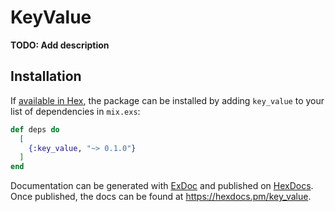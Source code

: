 # KeyValue

**TODO: Add description**

## Installation

If [available in Hex](https://hex.pm/docs/publish), the package can be installed
by adding `key_value` to your list of dependencies in `mix.exs`:

```elixir
def deps do
  [
    {:key_value, "~> 0.1.0"}
  ]
end
```

Documentation can be generated with [ExDoc](https://github.com/elixir-lang/ex_doc)
and published on [HexDocs](https://hexdocs.pm). Once published, the docs can
be found at <https://hexdocs.pm/key_value>.

